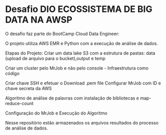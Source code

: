 # Desafio DIO ECOSSISTEMA DE BIG DATA NA AWSP

O desafio faz parte do BootCamp Cloud Data Engineer:

O projeto utiliza AWS EMR e Python com a execução de análise de dados.

Etapas do Projeto: 
Criar um data lake S3 com a estrutura de pastas: data (upload de arquivo para o bucket),output e temp

Criar um cluster pelo MrJob e não pelo console - Infraestrutura como código

Criar chave SSH e efetuar o Download .pem file
Configurar MrJob com ID e chave secreta da AWS

Algoritmo de análise de palavras com instalação de bibliotecas e map-reduce-count

Configuração do MrJob e Execução do Algoritmo

Nesse repositório estão armazenados os arquivos resultados do processo de análise de dados.
